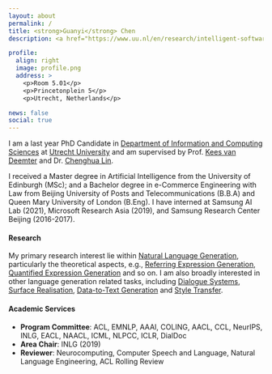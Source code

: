 ```yaml
---
layout: about
permalink: /
title: <strong>Guanyi</strong> Chen
description: <a href="https://www.uu.nl/en/research/intelligent-software-systems/natural-language-processing">Natural Language Processing Group</a><br/> Department of Information and Computing Sciences<br> Utrecht University

profile:
  align: right
  image: profile.png
  address: >
    <p>Room 5.01</p>
    <p>Princetonplein 5</p>
    <p>Utrecht, Netherlands</p>

news: false
social: true
---
```


I am a last year PhD Candidate in [Department of Information and Computing Sciences](https://www.uu.nl/en/organisation/department-of-information-and-computing-sciences) at [Utrecht University](https://www.uu.nl/) and am supervised by Prof. [Kees van Deemter](http://homepages.abdn.ac.uk/k.vdeemter/pages/) and Dr. [Chenghua Lin](https://chenghualin.wordpress.com/). 

I received a Master degree in Artificial Intelligence from the University of Edinburgh (MSc); and a Bachelor degree in e-Commerce Engineering with Law from Beijing University of Posts and Telecommunications (B.B.A) and Queen Mary University of London (B.Eng). I have interned at Samsung AI Lab (2021), Microsoft Research Asia (2019), and Samsung Research Center Beijing (2016-2017).





#### Research

My primary research interest lie within [Natural Language Generation](https://en.wikipedia.org/wiki/Natural_language_generation), particularly the theoretical aspects, e.g., [Referring Expression Generation](https://aclanthology.org/2020.inlg-1.33/), [Quantified Expression Generation](https://aclanthology.org/W19-8667/) and so on. I am also broadly interested in other language generation related tasks, including [Dialogue Systems](https://aclanthology.org/2020.inlg-1.26/), [Surface Realisation](https://aclanthology.org/W18-6506/), [Data-to-Text Generation](https://aclanthology.org/W19-8622/) and [Style Transfer](https://aclanthology.org/2020.emnlp-main.578/).

#### Academic Services

- **Program Committee**: ACL, EMNLP, AAAI, COLING, AACL, CCL, NeurIPS, INLG, EACL, NAACL, ICML, NLPCC, ICLR, DialDoc
- **Area Chair**: INLG (2019)
- **Reviewer**: Neurocomputing, Computer Speech and Language, Natural Language Engineering, ACL Rolling Review
